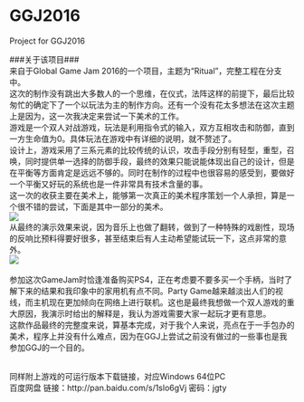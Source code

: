 # GGJ2016
Project for GGJ2016

###关于该项目###
<br>
来自于Global Game Jam 2016的一个项目，主题为“Ritual”，完整工程在分支中。
<br>
这次的制作没有跳出大多数人的一个思维，在仪式，法阵这样的前提下，最后比较匆忙的确定下了一个以玩法为主的制作方向。还有一个没有花太多想法在这次主题上是因为，这一次我决定来尝试一下美术的工作。
<br>
游戏是一个双人对战游戏，玩法是利用指令式的输入，双方互相攻击和防御，直到一方生命值为0。具体玩法在游戏中有详细的说明，就不赘述了。
<br>
设计上，游戏采用了三系元素的比较传统的认识，攻击手段分别有轻型，重型，召唤，同时提供单一选择的防御手段，最终的效果只能说能体现出自己的设计，但是在平衡等方面肯定是远远不够的。同时在制作的过程中也很容易的感受到，要做好一个平衡又好玩的系统也是一件非常具有技术含量的事。
<br>
这一次的收获主要在美术上，能够第一次真正的美术程序策划一个人承担，算是一个很不错的尝试，下面是其中一部分的美术。
<br>
![](http://7tebwc.com1.z0.glb.clouddn.com/ggj2016_arts.png)
<br>
从最终的演示效果来说，因为音乐上也做了翻转，做到了一种特殊的戏剧性，现场的反响比预料得要好很多，甚至结束后有人主动希望能试玩一下，这点非常的意外。
<br>
![](http://7tebwc.com1.z0.glb.clouddn.com/ggj2016_screenshot.png)
<br>
<br>
参加这次GameJam时恰逢准备购买PS4，正在考虑要不要多买一个手柄，当时了解下来的结果和我印象中的家用机有点不同。Party Game越来越淡出人们的视线，而主机现在更加倾向在网络上进行联机。这也是最终我想做一个双人游戏的重大原因，我演示时给出的解释是，我认为游戏需要大家一起玩才更有意思。
<br>
这款作品最终的完整度来说，算基本完成，对于我个人来说，亮点在于一手包办的美术，程序上并没有什么难点，因为在GGJ上尝试之前没有做过的一些事也是我参加GGJ的一个目的。

<br>
同样附上游戏的可运行版本下载链接，对应Windows 64位PC
<br>
百度网盘  链接：http://pan.baidu.com/s/1slo6gVj 密码：jgty
